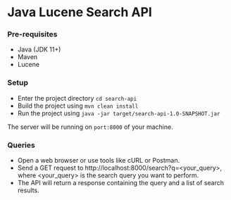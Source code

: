 # Java Lucene Search API

### Pre-requisites
- Java (JDK 11+)
- Maven
- Lucene

### Setup
- Enter the project directory `cd search-api`
- Build the project using `mvn clean install`
- Run the project using `java -jar target/search-api-1.0-SNAPSHOT.jar`

The server will be running on `port:8000` of your machine. 

### Queries

- Open a web browser or use tools like cURL or Postman.
- Send a GET request to http://localhost:8000/search?q=<your_query>, where <your_query> is the search query you want to perform.
- The API will return a response containing the query and a list of search results.

